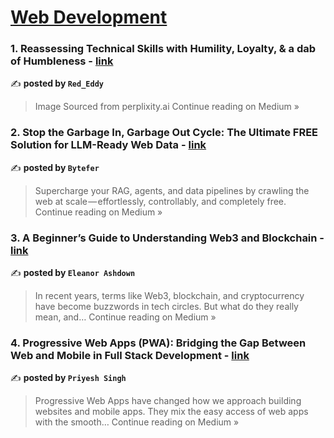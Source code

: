 
<h1><a href=https://medium.com/tag/web-development/recommended target="_blank" rel="noopener noreferrer">Web Development</a></h1>
<h3>1. Reassessing Technical Skills with Humility, Loyalty, & a dab of Humbleness - <a href="https://medium.com/@Red_Eddy/reassessing-technical-skills-with-humility-loyalty-a-dab-of-humbleness-f45997c032e9?source=rss------web_development-5" target="_blank" rel="noopener noreferrer">link</a></h3>

✍️ **posted by `Red_Eddy`**

<blockquote>Image Sourced from perplixity.ai
Continue reading on Medium »</blockquote>

<h3>2. Stop the Garbage In, Garbage Out Cycle: The Ultimate FREE Solution for LLM-Ready Web Data - <a href="https://medium.com/@bytefer/stop-the-garbage-in-garbage-out-cycle-the-ultimate-free-solution-for-llm-ready-web-data-f38f3ecd98a9?source=rss------web_development-5" target="_blank" rel="noopener noreferrer">link</a></h3>

✍️ **posted by `Bytefer`**

<blockquote>Supercharge your RAG, agents, and data pipelines by crawling the web at scale — effortlessly, controllably, and completely free.
Continue reading on Medium »</blockquote>

<h3>3. A Beginner’s Guide to Understanding Web3 and Blockchain - <a href="https://medium.com/@eleanorashdown9/a-beginners-guide-to-understanding-web3-and-blockchain-b112c049323a?source=rss------web_development-5" target="_blank" rel="noopener noreferrer">link</a></h3>

✍️ **posted by `Eleanor Ashdown`**

<blockquote>In recent years, terms like Web3, blockchain, and cryptocurrency have become buzzwords in tech circles. But what do they really mean, and…
Continue reading on Medium »</blockquote>

<h3>4. Progressive Web Apps (PWA): Bridging the Gap Between Web and Mobile in Full Stack Development - <a href="https://medium.com/@priyeshsingh571/progressive-web-apps-pwa-bridging-the-gap-between-web-and-mobile-in-full-stack-development-c3c2ff7dd733?source=rss------web_development-5" target="_blank" rel="noopener noreferrer">link</a></h3>

✍️ **posted by `Priyesh Singh`**

<blockquote>Progressive Web Apps have changed how we approach building websites and mobile apps. They mix the easy access of web apps with the smooth…
Continue reading on Medium »</blockquote>

